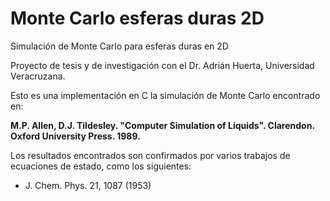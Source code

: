 # Monte Carlo esferas duras 2D

Simulación de Monte Carlo para esferas duras en 2D

Proyecto de tesis y de investigación con el Dr. Adrián Huerta, Universidad Veracruzana.

Esto es una implementación en C la simulación de Monte Carlo encontrado en: 

**M.P. Allen, D.J. Tildesley. "Computer Simulation of Liquids". Clarendon. Oxford University Press. 1989.**



Los resultados encontrados son confirmados por varios trabajos de ecuaciones de estado, como los siguientes:

- J. Chem. Phys. 21, 1087 (1953)

